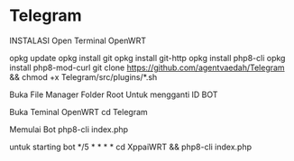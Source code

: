 # Telegram

INSTALASI
Open Terminal OpenWRT

opkg update
opkg install git
opkg install git-http
opkg install php8-cli
opkg install php8-mod-curl
git clone https://github.com/agentvaedah/Telegram &&  chmod +x Telegram/src/plugins/*.sh


Buka File Manager 
Folder Root Untuk mengganti ID BOT

Buka Teminal OpenWRT
cd Telegram

Memulai Bot
php8-cli index.php

untuk starting bot
*/5 * * * * cd XppaiWRT && php8-cli index.php

